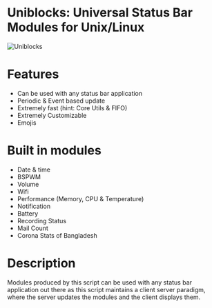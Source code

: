 # Uniblocks: Universal Status Bar Modules for Unix/Linux

![Uniblocks](https://cloud.disroot.org/apps/files_sharing/publicpreview/Zqk4ZyD3GNPFYyc?x=1366&y=294&a=true&file=uniblocks.png&scalingup=0)

# Features
   * Can be used with any status bar application
   * Periodic & Event based update
   * Extremely fast (hint: Core Utils & FIFO)
   * Extremely Customizable
   * Emojis

# Built in modules
   * Date & time
   * BSPWM
   * Volume
   * Wifi
   * Performance (Memory, CPU & Temperature)
   * Notification
   * Battery
   * Recording Status
   * Mail Count
   * Corona Stats of Bangladesh

# Description
Modules produced by this script can be used with any status bar application out there as this script maintains a client server paradigm, where the server updates the modules and the client displays them.

